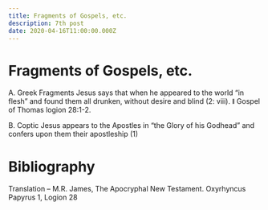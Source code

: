 ```yaml
---
title: Fragments of Gospels, etc.
description: 7th post
date: 2020-04-16T11:00:00.000Z
---
```


# Fragments of Gospels, etc.

A. Greek Fragments
Jesus says that when he appeared to the world “in flesh” and found them all drunken, without desire and blind (2: viii). ǁ Gospel of Thomas logion 28:1-2.

B. Coptic
Jesus appears to the Apostles in “the Glory of his Godhead” and confers upon them their apostleship (1)


# Bibliography
Translation – M.R. James, The Apocryphal New Testament. Oxyrhyncus Papyrus 1, Logion 28
